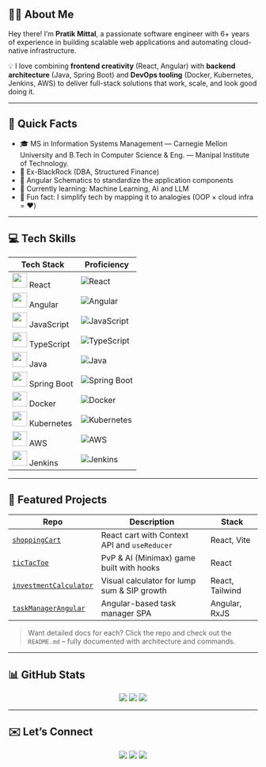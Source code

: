 ## 👨‍💻 About Me

Hey there! I’m **Pratik Mittal**, a passionate software engineer with 6+ years of experience in building scalable web applications and automating cloud-native infrastructure.

💡 I love combining **frontend creativity** (React, Angular) with **backend architecture** (Java, Spring Boot) and **DevOps tooling** (Docker, Kubernetes, Jenkins, AWS) to deliver full-stack solutions that work, scale, and look good doing it.

---

## 📍 Quick Facts

- 🎓 MS in Information Systems Management — Carnegie Mellon University and B.Tech in Computer Science & Eng. — Manipal Institute of Technology.
- 👔 Ex-BlackRock (DBA, Structured Finance)
- 🚀 Angular Schematics to standardize the application components  
- 🌱 Currently learning: Machine Learning, AI and LLM
- 🧠 Fun fact: I simplify tech by mapping it to analogies (OOP × cloud infra = ❤️)

---

## 💻 Tech Skills

| Tech Stack | Proficiency |
|------------|-------------|
| <img src="https://cdn.jsdelivr.net/gh/devicons/devicon/icons/react/react-original.svg" width="30"/> React | ![React](https://img.shields.io/badge/React-90%25-blue?logo=react) |
| <img src="https://cdn.jsdelivr.net/gh/devicons/devicon/icons/angularjs/angularjs-original.svg" width="30"/> Angular | ![Angular](https://img.shields.io/badge/Angular-95%25-red?logo=angular) |
| <img src="https://cdn.jsdelivr.net/gh/devicons/devicon/icons/javascript/javascript-original.svg" width="30"/> JavaScript | ![JavaScript](https://img.shields.io/badge/JavaScript-90%25-yellow?logo=javascript&logoColor=black) |
| <img src="https://cdn.jsdelivr.net/gh/devicons/devicon/icons/typescript/typescript-original.svg" width="30"/> TypeScript | ![TypeScript](https://img.shields.io/badge/TypeScript-85%25-blue?logo=typescript) |
| <img src="https://cdn.jsdelivr.net/gh/devicons/devicon/icons/java/java-original.svg" width="30"/> Java | ![Java](https://img.shields.io/badge/Java-85%25-orange?logo=java&logoColor=white) |
| <img src="https://cdn.jsdelivr.net/gh/devicons/devicon/icons/spring/spring-original.svg" width="30"/> Spring Boot | ![Spring Boot](https://img.shields.io/badge/Spring_Boot-75%25-green?logo=springboot&logoColor=white) |
| <img src="https://cdn.jsdelivr.net/gh/devicons/devicon/icons/docker/docker-original.svg" width="30"/> Docker | ![Docker](https://img.shields.io/badge/Docker-80%25-blue?logo=docker) |
| <img src="https://cdn.jsdelivr.net/gh/devicons/devicon/icons/kubernetes/kubernetes-plain.svg" width="30"/> Kubernetes | ![Kubernetes](https://img.shields.io/badge/Kubernetes-70%25-blue?logo=kubernetes) |
| <img src="https://cdn.jsdelivr.net/gh/devicons/devicon/icons/amazonwebservices/amazonwebservices-original.svg" width="30"/> AWS | ![AWS](https://img.shields.io/badge/AWS-65%25-orange?logo=amazonaws&logoColor=white) |
| <img src="https://cdn.jsdelivr.net/gh/devicons/devicon/icons/jenkins/jenkins-original.svg" width="30"/> Jenkins | ![Jenkins](https://img.shields.io/badge/Jenkins-75%25-brown?logo=jenkins&logoColor=white) |


---

## 🚀 Featured Projects

| Repo | Description | Stack |
|------|-------------|-------|
| [`shoppingCart`](https://github.com/mittalpratik/shoppingCart) | React cart with Context API and `useReducer` | React, Vite |
| [`ticTacToe`](https://github.com/mittalpratik/ticTacToe) | PvP & AI (Minimax) game built with hooks | React |
| [`investmentCalculator`](https://github.com/mittalpratik/investmentCalculator) | Visual calculator for lump sum & SIP growth | React, Tailwind |
| [`taskManagerAngular`](https://github.com/mittalpratik/taskManagerAngular) | Angular-based task manager SPA | Angular, RxJS |

> Want detailed docs for each? Click the repo and check out the `README.md` – fully documented with architecture and commands.

---

## 📊 GitHub Stats

<p align="center">
  <img src="https://github-readme-stats.vercel.app/api?username=mittalpratik&show_icons=true&theme=radical&count_private=true" />
  <img src="https://github-readme-stats.vercel.app/api/top-langs/?username=mittalpratik&layout=compact&theme=radical" />
  <img src="https://github-readme-streak-stats.herokuapp.com/?user=mittalpratik&theme=radical" />
</p>

---

## ✉️ Let’s Connect

<p align="center">
  <a href="https://www.linkedin.com/in/pratikmittal911"><img src="https://img.shields.io/badge/-LinkedIn-0077B5?style=flat-square&logo=linkedin"/></a>
  <a href="mailto:mittalpratik1109@gmail.com"><img src="https://img.shields.io/badge/-Gmail-D14836?style=for-the-badge&logo=gmail&logoColor=white" /></a>
  <a href="https://medium.com/@mittalpratik1109"><img src="https://img.shields.io/badge/-Medium-12100E?style=flat-square&logo=medium"/></a>
</p>

